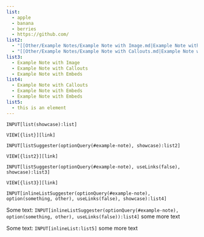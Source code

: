 ```yaml
---
list:
  - apple
  - banana
  - berries
  - https://github.com/
list2:
  - "[[Other/Example Notes/Example Note with Image.md|Example Note with Image]]"
  - "[[Other/Example Notes/Example Note with Callouts.md|Example Note with Callouts]]"
list3:
  - Example Note with Image
  - Example Note with Callouts
  - Example Note with Embeds
list4:
  - Example Note with Callouts
  - Example Note with Embeds
  - Example Note with Embeds
list5:
  - this is an element
---
```



```meta-bind
INPUT[list(showcase):list]
```

`VIEW[{list}][link]`

```meta-bind
INPUT[listSuggester(optionQuery(#example-note), showcase):list2]
```

`VIEW[{list2}][link]`

```meta-bind
INPUT[listSuggester(optionQuery(#example-note), useLinks(false), showcase):list3]
```

`VIEW[{list3}][link]`

```meta-bind
INPUT[inlineListSuggester(optionQuery(#example-note), option(something, other), useLinks(false), showcase):list4]
```


Some text: `INPUT[inlineListSuggester(optionQuery(#example-note), option(something, other), useLinks(false)):list4]` some more text


Some text: `INPUT[inlineList:list5]` some more text